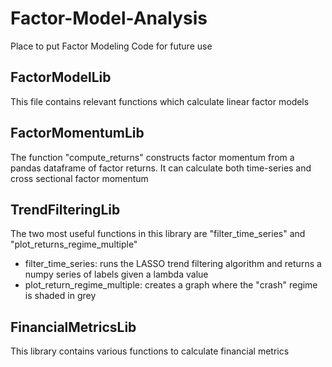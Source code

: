 # Factor-Model-Analysis
Place to put Factor Modeling Code for future use

## FactorModelLib

This file contains relevant functions which calculate linear factor models

## FactorMomentumLib

The function "compute_returns" constructs factor momentum from a pandas dataframe of factor returns.  It can calculate both time-series and cross sectional factor momentum

## TrendFilteringLib

The two most useful functions in this library are "filter_time_series" and "plot_returns_regime_multiple"

* filter_time_series: runs the LASSO trend filtering algorithm and returns a numpy series of labels given a lambda value
* plot_return_regime_multiple: creates a graph where the "crash" regime is shaded in grey

## FinancialMetricsLib

This library contains various functions to calculate financial metrics
